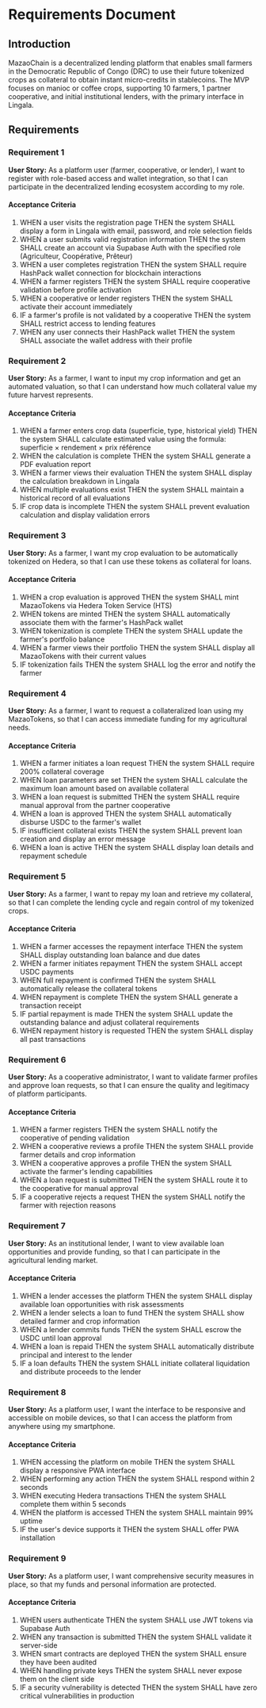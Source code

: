# Requirements Document

## Introduction

MazaoChain is a decentralized lending platform that enables small farmers in the Democratic Republic of Congo (DRC) to use their future tokenized crops as collateral to obtain instant micro-credits in stablecoins. The MVP focuses on manioc or coffee crops, supporting 10 farmers, 1 partner cooperative, and initial institutional lenders, with the primary interface in Lingala.

## Requirements

### Requirement 1

**User Story:** As a platform user (farmer, cooperative, or lender), I want to register with role-based access and wallet integration, so that I can participate in the decentralized lending ecosystem according to my role.

#### Acceptance Criteria

1. WHEN a user visits the registration page THEN the system SHALL display a form in Lingala with email, password, and role selection fields
2. WHEN a user submits valid registration information THEN the system SHALL create an account via Supabase Auth with the specified role (Agriculteur, Coopérative, Prêteur)
3. WHEN a user completes registration THEN the system SHALL require HashPack wallet connection for blockchain interactions
4. WHEN a farmer registers THEN the system SHALL require cooperative validation before profile activation
5. WHEN a cooperative or lender registers THEN the system SHALL activate their account immediately
6. IF a farmer's profile is not validated by a cooperative THEN the system SHALL restrict access to lending features
7. WHEN any user connects their HashPack wallet THEN the system SHALL associate the wallet address with their profile

### Requirement 2

**User Story:** As a farmer, I want to input my crop information and get an automated valuation, so that I can understand how much collateral value my future harvest represents.

#### Acceptance Criteria

1. WHEN a farmer enters crop data (superficie, type, historical yield) THEN the system SHALL calculate estimated value using the formula: superficie × rendement × prix référence
2. WHEN the calculation is complete THEN the system SHALL generate a PDF evaluation report
3. WHEN a farmer views their evaluation THEN the system SHALL display the calculation breakdown in Lingala
4. WHEN multiple evaluations exist THEN the system SHALL maintain a historical record of all evaluations
5. IF crop data is incomplete THEN the system SHALL prevent evaluation calculation and display validation errors

### Requirement 3

**User Story:** As a farmer, I want my crop evaluation to be automatically tokenized on Hedera, so that I can use these tokens as collateral for loans.

#### Acceptance Criteria

1. WHEN a crop evaluation is approved THEN the system SHALL mint MazaoTokens via Hedera Token Service (HTS)
2. WHEN tokens are minted THEN the system SHALL automatically associate them with the farmer's HashPack wallet
3. WHEN tokenization is complete THEN the system SHALL update the farmer's portfolio balance
4. WHEN a farmer views their portfolio THEN the system SHALL display all MazaoTokens with their current values
5. IF tokenization fails THEN the system SHALL log the error and notify the farmer

### Requirement 4

**User Story:** As a farmer, I want to request a collateralized loan using my MazaoTokens, so that I can access immediate funding for my agricultural needs.

#### Acceptance Criteria

1. WHEN a farmer initiates a loan request THEN the system SHALL require 200% collateral coverage
2. WHEN loan parameters are set THEN the system SHALL calculate the maximum loan amount based on available collateral
3. WHEN a loan request is submitted THEN the system SHALL require manual approval from the partner cooperative
4. WHEN a loan is approved THEN the system SHALL automatically disburse USDC to the farmer's wallet
5. IF insufficient collateral exists THEN the system SHALL prevent loan creation and display an error message
6. WHEN a loan is active THEN the system SHALL display loan details and repayment schedule

### Requirement 5

**User Story:** As a farmer, I want to repay my loan and retrieve my collateral, so that I can complete the lending cycle and regain control of my tokenized crops.

#### Acceptance Criteria

1. WHEN a farmer accesses the repayment interface THEN the system SHALL display outstanding loan balance and due dates
2. WHEN a farmer initiates repayment THEN the system SHALL accept USDC payments
3. WHEN full repayment is confirmed THEN the system SHALL automatically release the collateral tokens
4. WHEN repayment is complete THEN the system SHALL generate a transaction receipt
5. IF partial repayment is made THEN the system SHALL update the outstanding balance and adjust collateral requirements
6. WHEN repayment history is requested THEN the system SHALL display all past transactions

### Requirement 6

**User Story:** As a cooperative administrator, I want to validate farmer profiles and approve loan requests, so that I can ensure the quality and legitimacy of platform participants.

#### Acceptance Criteria

1. WHEN a farmer registers THEN the system SHALL notify the cooperative of pending validation
2. WHEN a cooperative reviews a profile THEN the system SHALL provide farmer details and crop information
3. WHEN a cooperative approves a profile THEN the system SHALL activate the farmer's lending capabilities
4. WHEN a loan request is submitted THEN the system SHALL route it to the cooperative for manual approval
5. IF a cooperative rejects a request THEN the system SHALL notify the farmer with rejection reasons

### Requirement 7

**User Story:** As an institutional lender, I want to view available loan opportunities and provide funding, so that I can participate in the agricultural lending market.

#### Acceptance Criteria

1. WHEN a lender accesses the platform THEN the system SHALL display available loan opportunities with risk assessments
2. WHEN a lender selects a loan to fund THEN the system SHALL show detailed farmer and crop information
3. WHEN a lender commits funds THEN the system SHALL escrow the USDC until loan approval
4. WHEN a loan is repaid THEN the system SHALL automatically distribute principal and interest to the lender
5. IF a loan defaults THEN the system SHALL initiate collateral liquidation and distribute proceeds to the lender

### Requirement 8

**User Story:** As a platform user, I want the interface to be responsive and accessible on mobile devices, so that I can access the platform from anywhere using my smartphone.

#### Acceptance Criteria

1. WHEN accessing the platform on mobile THEN the system SHALL display a responsive PWA interface
2. WHEN performing any action THEN the system SHALL respond within 2 seconds
3. WHEN executing Hedera transactions THEN the system SHALL complete them within 5 seconds
4. WHEN the platform is accessed THEN the system SHALL maintain 99% uptime
5. IF the user's device supports it THEN the system SHALL offer PWA installation

### Requirement 9

**User Story:** As a platform user, I want comprehensive security measures in place, so that my funds and personal information are protected.

#### Acceptance Criteria

1. WHEN users authenticate THEN the system SHALL use JWT tokens via Supabase Auth
2. WHEN any transaction is submitted THEN the system SHALL validate it server-side
3. WHEN smart contracts are deployed THEN the system SHALL ensure they have been audited
4. WHEN handling private keys THEN the system SHALL never expose them on the client side
5. IF a security vulnerability is detected THEN the system SHALL have zero critical vulnerabilities in production